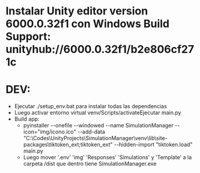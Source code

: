 # Instalar Unity editor version 6000.0.32f1 con Windows Build Support: unityhub://6000.0.32f1/b2e806cf271c

# DEV:
- Ejecutar ./setup_env.bat para instalar todas las dependencias
- Luego activar entorno virtual venv/Scripts/activateEjecutar main.py
- Build app:
    - pyinstaller --onefile --windowed --name SimulationManager --icon="img/icono.ico" --add-data "C:\Codes\UnityProjects\SimulationManager\venv\lib\site-packages\tiktoken_ext;tiktoken_ext" --hidden-import "tiktoken.load" main.py
    - Luego mover '.env' 'img' 'Responses' 'Simulations' y 'Template' a la carpeta /dist que dentro tiene SimulationManager.exe